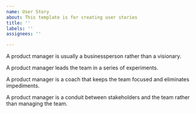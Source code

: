 ```yaml
---
name: User Story
about: This template is for creating user stories
title: ''
labels: ''
assignees: ''

---
```


A product manager is usually a businessperson rather than a visionary.



A product manager leads the team in a series of experiments.



A product manager is a coach that keeps the team focused and eliminates impediments.



A product manager is a conduit between stakeholders and the team rather than managing the team.
